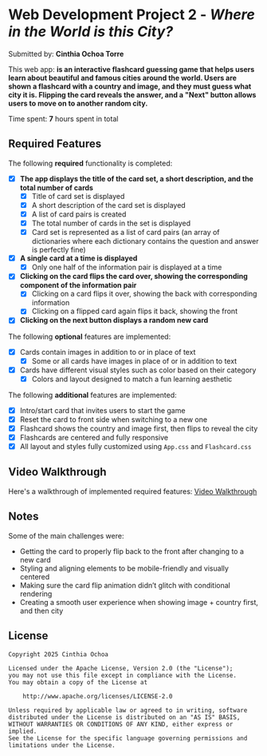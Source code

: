 # Web Development Project 2 - *Where in the World is this City?*

Submitted by: **Cinthia Ochoa Torre**

This web app: **is an interactive flashcard guessing game that helps users learn about beautiful and famous cities around the world. Users are shown a flashcard with a country and image, and they must guess what city it is. Flipping the card reveals the answer, and a "Next" button allows users to move on to another random city.**

Time spent: **7** hours spent in total

## Required Features

The following **required** functionality is completed:

- [x] **The app displays the title of the card set, a short description, and the total number of cards**
  - [x] Title of card set is displayed 
  - [x] A short description of the card set is displayed 
  - [x] A list of card pairs is created
  - [x] The total number of cards in the set is displayed 
  - [x] Card set is represented as a list of card pairs (an array of dictionaries where each dictionary contains the question and answer is perfectly fine)
- [x] **A single card at a time is displayed**
  - [x] Only one half of the information pair is displayed at a time
- [x] **Clicking on the card flips the card over, showing the corresponding component of the information pair**
  - [x] Clicking on a card flips it over, showing the back with corresponding information 
  - [x] Clicking on a flipped card again flips it back, showing the front
- [x] **Clicking on the next button displays a random new card**

The following **optional** features are implemented:

- [x] Cards contain images in addition to or in place of text
  - [x] Some or all cards have images in place of or in addition to text
- [x] Cards have different visual styles such as color based on their category
  - [x] Colors and layout designed to match a fun learning aesthetic

The following **additional** features are implemented:

* [x] Intro/start card that invites users to start the game
* [x] Reset the card to front side when switching to a new one
* [x] Flashcard shows the country and image first, then flips to reveal the city
* [x] Flashcards are centered and fully responsive
* [x] All layout and styles fully customized using `App.css` and `Flashcard.css`

## Video Walkthrough

Here's a walkthrough of implemented required features:
[Video Walkthrough](https://imgur.com/a/a7CrSbT.gif)



## Notes

Some of the main challenges were:
- Getting the card to properly flip back to the front after changing to a new card
- Styling and aligning elements to be mobile-friendly and visually centered
- Making sure the card flip animation didn’t glitch with conditional rendering
- Creating a smooth user experience when showing image + country first, and then city

## License

    Copyright 2025 Cinthia Ochoa

    Licensed under the Apache License, Version 2.0 (the "License");
    you may not use this file except in compliance with the License.
    You may obtain a copy of the License at

        http://www.apache.org/licenses/LICENSE-2.0

    Unless required by applicable law or agreed to in writing, software
    distributed under the License is distributed on an "AS IS" BASIS,
    WITHOUT WARRANTIES OR CONDITIONS OF ANY KIND, either express or implied.
    See the License for the specific language governing permissions and
    limitations under the License.
